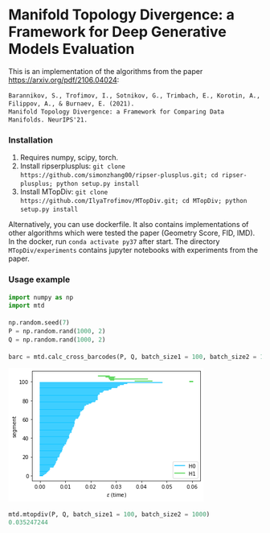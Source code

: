 # Manifold Topology Divergence: a Framework for Deep Generative Models Evaluation

This is an implementation of the algorithms from the paper https://arxiv.org/pdf/2106.04024:

```
Barannikov, S., Trofimov, I., Sotnikov, G., Trimbach, E., Korotin, A., Filippov, A., & Burnaev, E. (2021).
Manifold Topology Divergence: a Framework for Comparing Data Manifolds. NeurIPS'21.
```

### Installation
1. Requires numpy, scipy, torch.
2. Install ripserplusplus:
```git clone https://github.com/simonzhang00/ripser-plusplus.git; cd ripser-plusplus; python setup.py install```
4. Install MTopDiv:
```git clone https://github.com/IlyaTrofimov/MTopDiv.git; cd MTopDiv; python setup.py install```

Alternatively, you can use dockerfile. It also contains implementations of other algorithms which were tested the paper (Geometry Score, FID, IMD).
In the docker, run ```conda activate py37``` after start. The directory ```MTopDiv/experiments``` contains jupyter notebooks with experiments from the paper.

### Usage example
```python
import numpy as np
import mtd

np.random.seed(7)
P = np.random.rand(1000, 2)
Q = np.random.rand(1000, 2)

barc = mtd.calc_cross_barcodes(P, Q, batch_size1 = 100, batch_size2 = 1000)
```

![basic_barcode](assets/basic_barcode.png)

```python
mtd.mtopdiv(P, Q, batch_size1 = 100, batch_size2 = 1000)
0.035247244
```
